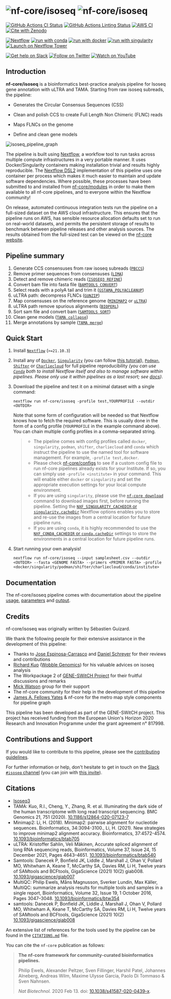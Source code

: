 # ![nf-core/isoseq](docs/images/nf-core-isoseq_logo_light.png#gh-light-mode-only) ![nf-core/isoseq](docs/images/nf-core-isoseq_logo_dark.png#gh-dark-mode-only)

[![GitHub Actions CI Status](https://github.com/nf-core/isoseq/workflows/nf-core%20CI/badge.svg)](https://github.com/nf-core/isoseq/actions?query=workflow%3A%22nf-core+CI%22)
[![GitHub Actions Linting Status](https://github.com/nf-core/isoseq/workflows/nf-core%20linting/badge.svg)](https://github.com/nf-core/isoseq/actions?query=workflow%3A%22nf-core+linting%22)
[![AWS CI](https://img.shields.io/badge/CI%20tests-full%20size-FF9900?logo=Amazon%20AWS)](https://nf-co.re/isoseq/results)
[![Cite with Zenodo](http://img.shields.io/badge/DOI-10.5281/zenodo.XXXXXXX-1073c8)](https://doi.org/10.5281/zenodo.XXXXXXX)

[![Nextflow](https://img.shields.io/badge/nextflow%20DSL2-%E2%89%A521.10.3-23aa62.svg)](https://www.nextflow.io/)
[![run with conda](http://img.shields.io/badge/run%20with-conda-3EB049?logo=anaconda)](https://docs.conda.io/en/latest/)
[![run with docker](https://img.shields.io/badge/run%20with-docker-0db7ed?logo=docker)](https://www.docker.com/)
[![run with singularity](https://img.shields.io/badge/run%20with-singularity-1d355c.svg)](https://sylabs.io/docs/)
[![Launch on Nextflow Tower](https://img.shields.io/badge/Launch%20%F0%9F%9A%80-Nextflow%20Tower-%234256e7)](https://tower.nf/launch?pipeline=https://github.com/nf-core/isoseq)

[![Get help on Slack](http://img.shields.io/badge/slack-nf--core%20%23isoseq-4A154B?logo=slack)](https://nfcore.slack.com/channels/isoseq)
[![Follow on Twitter](http://img.shields.io/badge/twitter-%40nf__core-1DA1F2?logo=twitter)](https://twitter.com/nf_core)
[![Watch on YouTube](http://img.shields.io/badge/youtube-nf--core-FF0000?logo=youtube)](https://www.youtube.com/c/nf-core)

## Introduction

**nf-core/isoseq** is a bioinformatics best-practice analysis pipeline for Isoseq gene annotation with uLTRA and TAMA. Starting from raw isoseq subreads, the pipeline:

- Generates the Circular Consensus Sequences (CSS)

- Clean and polish CCS to create Full Length Non Chimeric (FLNC) reads

- Maps FLNCs on the genome

- Define and clean gene models

![isoseq_pipeline_graph](docs/images/Isoseq_pipeline_V2.1-metro_clean.png)

The pipeline is built using [Nextflow](https://www.nextflow.io), a workflow tool to run tasks across multiple compute infrastructures in a very portable manner. It uses Docker/Singularity containers making installation trivial and results highly reproducible. The [Nextflow DSL2](https://www.nextflow.io/docs/latest/dsl2.html) implementation of this pipeline uses one container per process which makes it much easier to maintain and update software dependencies. Where possible, these processes have been submitted to and installed from [nf-core/modules](https://github.com/nf-core/modules) in order to make them available to all nf-core pipelines, and to everyone within the Nextflow community!

On release, automated continuous integration tests run the pipeline on a full-sized dataset on the AWS cloud infrastructure. This ensures that the pipeline runs on AWS, has sensible resource allocation defaults set to run on real-world datasets, and permits the persistent storage of results to benchmark between pipeline releases and other analysis sources. The results obtained from the full-sized test can be viewed on the [nf-core website](https://nf-co.re/isoseq/results).

## Pipeline summary

1. Generate CCS consensuses from raw isoseq subreads ([`PBCCS`](https://github.com/PacificBiosciences/ccs))
2. Remove primer sequences from consensuses ([`LIMA`](https://github.com/pacificbiosciences/barcoding/))
3. Detect and remove chimeric reads ([`ISOSEQ3 REFINE`](https://github.com/PacificBiosciences/IsoSeq))
4. Convert bam file into fasta file ([`BAMTOOLS CONVERT`](https://github.com/pezmaster31/bamtools))
5. Select reads with a polyA tail and trim it ([`GSTAMA_POLYACLEANUP`](https://github.com/GenomeRIK/tama))
6. uLTRA path: decompress FLNCs ([`GUNZIP`](https://www.gnu.org/software/gzip/))
7. Map consensuses on the reference genome ([`MINIMAP2`](https://github.com/lh3/minimap2) or [`uLTRA`](https://github.com/ksahlin/ultra))
8. uLTRA path remove spurious alignments ([`BIOPERL`](https://bioperl.org/))
9. Sort sam file and convert bam ([`SAMTOOLS SORT`](http://www.htslib.org/doc/samtools-sort.html))
10. Clean gene models ([`TAMA collapse`](https://github.com/GenomeRIK/tama))
11. Merge annotations by sample ([`TAMA merge`](https://github.com/GenomeRIK/tama))

## Quick Start

1. Install [`Nextflow`](https://www.nextflow.io/docs/latest/getstarted.html#installation) (`>=21.10.3`)

2. Install any of [`Docker`](https://docs.docker.com/engine/installation/), [`Singularity`](https://www.sylabs.io/guides/3.0/user-guide/) (you can follow [this tutorial](https://singularity-tutorial.github.io/01-installation/)), [`Podman`](https://podman.io/), [`Shifter`](https://nersc.gitlab.io/development/shifter/how-to-use/) or [`Charliecloud`](https://hpc.github.io/charliecloud/) for full pipeline reproducibility _(you can use [`Conda`](https://conda.io/miniconda.html) both to install Nextflow itself and also to manage software within pipelines. Please only use it within pipelines as a last resort; see [docs](https://nf-co.re/usage/configuration#basic-configuration-profiles))_.

3. Download the pipeline and test it on a minimal dataset with a single command:

   ```console
   nextflow run nf-core/isoseq -profile test,YOURPROFILE --outdir <OUTDIR>
   ```

   Note that some form of configuration will be needed so that Nextflow knows how to fetch the required software. This is usually done in the form of a config profile (`YOURPROFILE` in the example command above). You can chain multiple config profiles in a comma-separated string.

   > - The pipeline comes with config profiles called `docker`, `singularity`, `podman`, `shifter`, `charliecloud` and `conda` which instruct the pipeline to use the named tool for software management. For example, `-profile test,docker`.
   > - Please check [nf-core/configs](https://github.com/nf-core/configs#documentation) to see if a custom config file to run nf-core pipelines already exists for your Institute. If so, you can simply use `-profile <institute>` in your command. This will enable either `docker` or `singularity` and set the appropriate execution settings for your local compute environment.
   > - If you are using `singularity`, please use the [`nf-core download`](https://nf-co.re/tools/#downloading-pipelines-for-offline-use) command to download images first, before running the pipeline. Setting the [`NXF_SINGULARITY_CACHEDIR` or `singularity.cacheDir`](https://www.nextflow.io/docs/latest/singularity.html?#singularity-docker-hub) Nextflow options enables you to store and re-use the images from a central location for future pipeline runs.
   > - If you are using `conda`, it is highly recommended to use the [`NXF_CONDA_CACHEDIR` or `conda.cacheDir`](https://www.nextflow.io/docs/latest/conda.html) settings to store the environments in a central location for future pipeline runs.

4. Start running your own analysis!

   ```console
   nextflow run nf-core/isoseq --input samplesheet.csv --outdir <OUTDIR> --fasta <GENOME FASTA> --primers <PRIMER FASTA> -profile <docker/singularity/podman/shifter/charliecloud/conda/institute>
   ```

## Documentation

The nf-core/isoseq pipeline comes with documentation about the pipeline [usage](https://nf-co.re/isoseq/usage), [parameters](https://nf-co.re/isoseq/parameters) and [output](https://nf-co.re/isoseq/output).

## Credits

nf-core/isoseq was originally written by Sébastien Guizard.

We thank the following people for their extensive assistance in the development of this pipeline:

- Thanks to [Jose Espinosa-Carrasco](https://github.com/JoseEspinosa) and [Daniel Schreyer](https://github.com/DSchreyer) for their reviews and contributions
- [Richard Kuo](https://github.com/GenomeRIK) ([Wobble Genomics](https://www.wobblegenomics.com/)) for his valuable advices on isoseq analysis
- The Workpackage 2 of [GENE-SWitCH Project](https://www.gene-switch.eu/) for their fruitful discussions and remarks
- [Mick Watson](https://twitter.com/BioMickWatson) group for their support
- The nf-core community for their help in the development of this pipeline
- [James A. Fellows Yates](https://github.com/jfy133) & nf-core for the metro map style components for pipeline graph

This pipeline has been developed as part of the GENE-SWitCH project. This project has received funding from the European Union's Horizon 2020 Research and Innovation Programme under the grant agreement n° 817998.

## Contributions and Support

If you would like to contribute to this pipeline, please see the [contributing guidelines](.github/CONTRIBUTING.md).

For further information or help, don't hesitate to get in touch on the [Slack `#isoseq` channel](https://nfcore.slack.com/channels/isoseq) (you can join with [this invite](https://nf-co.re/join/slack)).

## Citations

<!-- If you use  nf-core/isoseq for your analysis, please cite it using the following doi: [10.5281/zenodo.XXXXXX](https://doi.org/10.5281/zenodo.XXXXXX) -->

- [Isoseq3](https://github.com/PacificBiosciences/IsoSeq)
- TAMA: Kuo, R.I., Cheng, Y., Zhang, R. et al. Illuminating the dark side of the human transcriptome with long read transcript sequencing. BMC Genomics 21, 751 (2020). [10.1186/s12864-020-07123-7](https://doi.org/10.1186/s12864-020-07123-7)
- Minimap2: Li, H. (2018). Minimap2: pairwise alignment for nucleotide sequences. Bioinformatics, 34:3094-3100., Li, H. (2021). New strategies to improve minimap2 alignment accuracy. Bioinformatics, 37:4572-4574. [10.1093/bioinformatics/btab705](https://doi.org/10.1093/bioinformatics/btab705)
- uLTRA: Kristoffer Sahlin, Veli Mäkinen, Accurate spliced alignment of long RNA sequencing reads, Bioinformatics, Volume 37, Issue 24, 15 December 2021, Pages 4643–4651. [10.1093/bioinformatics/btab540](https://doi.org/10.1093/bioinformatics/btab540)
- Samtools: Danecek P, Bonfield JK, Liddle J, Marshall J, Ohan V, Pollard MO, Whitwham A, Keane T, McCarthy SA, Davies RM, Li H, Twelve years of SAMtools and BCFtools, GigaScience (2021) 10(2) giab008. [10.1093/gigascience/giab007](https://doi.org/10.1093/gigascience/giab007)
- MultiQC: Philip Ewels, Måns Magnusson, Sverker Lundin, Max Käller, MultiQC: summarize analysis results for multiple tools and samples in a single report, Bioinformatics, Volume 32, Issue 19, 1 October 2016, Pages 3047–3048. [10.1093/bioinformatics/btw354](https://doi.org/10.1093/bioinformatics/btw354)
- samtools: Danecek P, Bonfield JK, Liddle J, Marshall J, Ohan V, Pollard MO, Whitwham A, Keane T, McCarthy SA, Davies RM, Li H, Twelve years of SAMtools and BCFtools, GigaScience (2021) 10(2) [10.1093/gigascience/giab008](https://academic.oup.com/gigascience/article/10/2/giab008/6137722?login=false)

An extensive list of references for the tools used by the pipeline can be found in the [`CITATIONS.md`](CITATIONS.md) file.

You can cite the `nf-core` publication as follows:

> **The nf-core framework for community-curated bioinformatics pipelines.**
>
> Philip Ewels, Alexander Peltzer, Sven Fillinger, Harshil Patel, Johannes Alneberg, Andreas Wilm, Maxime Ulysse Garcia, Paolo Di Tommaso & Sven Nahnsen.
>
> _Nat Biotechnol._ 2020 Feb 13. doi: [10.1038/s41587-020-0439-x](https://dx.doi.org/10.1038/s41587-020-0439-x).
